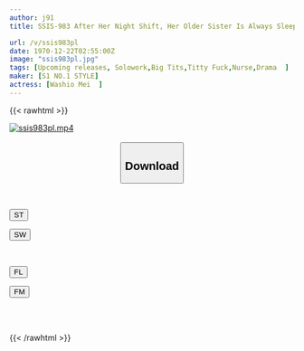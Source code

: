 ```yaml
---
author: j91
title: SSIS-983 After Her Night Shift, Her Older Sister Is Always Sleeping And There Are Lots Of Gaps... Her Breasts Grow Defenselessly And Are At The Limit Of Her Patience! ! The Worst Me, Mei Washio, Who Licked And Rubbed All I Wanted

url: /v/ssis983pl
date: 1970-12-22T02:55:00Z
image: "ssis983pl.jpg"
tags: [Upcoming releases, Solowork,Big Tits,Titty Fuck,Nurse,Drama	]
maker: [S1 NO.1 STYLE]
actress: [Washio Mei  ]
---
```



{{< rawhtml >}}

<div class="video" data-videoid="pending_link.html">
    <a href="javascript:;">
        <img src="/v/ssis983pl/ssis983pl.jpg" width="WIDTH" height="HEIGHT" alt="ssis983pl.mp4" loading="lazy">
    </a>
</div>

<script type="text/javascript" src="https://j91.asia/asset/on-demand-pend.js"></script>

<br>
  <link rel="stylesheet" href="https://j91.asia/asset/bs5.css">
  
  <center>
  <button class="btn btn-primary" type="button" data-bs-toggle="collapse" data-bs-target=".multi-collapse" aria-expanded="false" aria-controls="multiCollapseExample1 multiCollapseExample2"><h2>Download</h2></button></center>
</p>
<div class="row">
  <div class="col">
    <div class="collapse multi-collapse" id="multiCollapseExample1">
      <div class="card card-body">
	      	      <br>
<div class="buttons">  
<p><a href="https://j91.asia/pending_link.html" target="_blank"><button class="btn-hover color-3"><i class="fa fa-download"></i> ST</button></a></p>
<p><a href="https://j91.asia/pending_link.html" target="_blank"><button class="btn-hover color-2"><i class="fa fa-download"></i> SW</button></a></p></div>
    </div>
  </div>
</div>
  <div class="col">
    <div class="collapse multi-collapse" id="multiCollapseExample2">
      <div class="card card-body">
	      <br>
<div class="buttons">
<p><a href="https://j91.asia/pending_link.html" target="_blank"><button class="btn-hover color-9"><i class="fa fa-download"></i> FL</button></a></p>
<p><a href="https://j91.asia/pending_link.html" target="_blank"><button class="btn-hover color-8"><i class="fa fa-download"></i> FM</button></a></p></div>
<br><br>
      </div>
    </div>
  </div>
</div>

{{< /rawhtml >}}